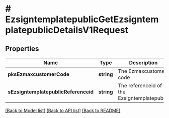 # # EzsigntemplatepublicGetEzsigntemplatepublicDetailsV1Request

## Properties

Name | Type | Description | Notes
------------ | ------------- | ------------- | -------------
**pksEzmaxcustomerCode** | **string** | The Ezmaxcustomer code |
**sEzsigntemplatepublicReferenceid** | **string** | The referenceid of the Ezsigntemplatepublic |

[[Back to Model list]](../../README.md#models) [[Back to API list]](../../README.md#endpoints) [[Back to README]](../../README.md)
